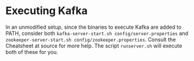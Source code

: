 Executing Kafka
===

In an unmodified setup, since the binaries to execute Kafka are added to PATH, consider both `kafka-server-start.sh config/server.properties` and `zookeeper-server-start.sh config/zookeeper.properties`. Consult the Cheatsheet at source for more help. The script `runserver.sh` will execute both of these for you.


